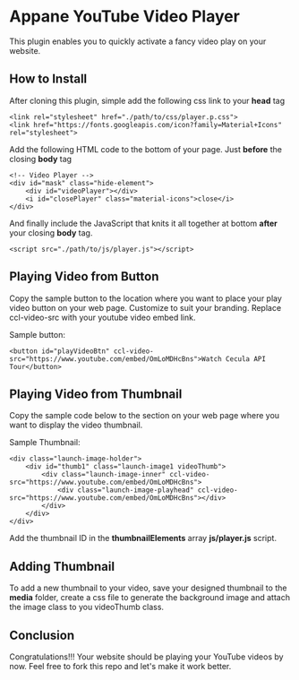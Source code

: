 # Appane YouTube Video Player
This plugin enables you to quickly activate a fancy video play on your website.

## How to Install
After cloning this plugin, simple add the following css link to your __head__ tag


    <link rel="stylesheet" href="./path/to/css/player.p.css">
    <link href="https://fonts.googleapis.com/icon?family=Material+Icons" rel="stylesheet">

Add the following HTML code to the bottom of your page. Just **before** the closing **body** tag

    <!-- Video Player -->
    <div id="mask" class="hide-element">
        <div id="videoPlayer"></div>
        <i id="closePlayer" class="material-icons">close</i>
    </div>

And finally include the JavaScript that knits it all together at bottom **after** your closing **body** tag.

    <script src="./path/to/js/player.js"></script>

## Playing Video from Button
Copy the sample button to the location where you want to place your play video button on your web page. Customize to suit your branding. Replace ccl-video-src with your youtube video embed link.

Sample button:

    <button id="playVideoBtn" ccl-video-src="https://www.youtube.com/embed/OmLoMDHcBns">Watch Cecula API Tour</button>

## Playing Video from Thumbnail
Copy the sample code below to the section on your web page where you want to display the video thumbnail.

Sample Thumbnail:

    <div class="launch-image-holder">
        <div id="thumb1" class="launch-image1 videoThumb">
            <div class="launch-image-inner" ccl-video-src="https://www.youtube.com/embed/OmLoMDHcBns">
                <div class="launch-image-playhead" ccl-video-src="https://www.youtube.com/embed/OmLoMDHcBns"></div>
            </div>
        </div>
    </div>

Add the thumbnail ID in the __thumbnailElements__ array __js/player.js__ script.

## Adding Thumbnail
To add a new thumbnail to your video, save your designed thumbnail to the **media** folder, create a css file to generate the background image and attach the image class to you videoThumb class.  

## Conclusion
Congratulations!!! Your website should be playing your YouTube videos by now. Feel free to fork this repo and let's make it work better.